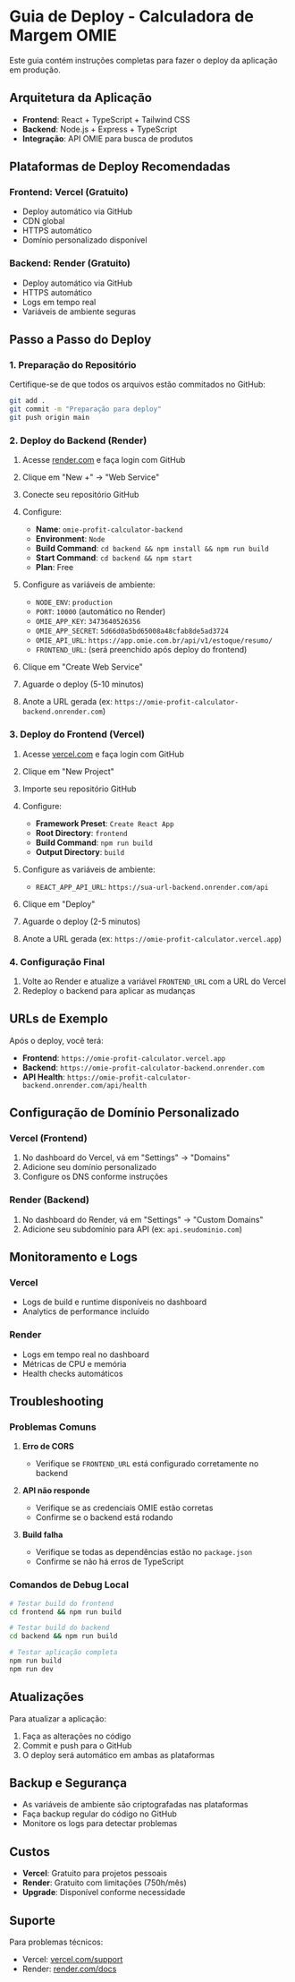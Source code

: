 # Guia de Deploy - Calculadora de Margem OMIE

Este guia contém instruções completas para fazer o deploy da aplicação em produção.

## Arquitetura da Aplicação

- **Frontend**: React + TypeScript + Tailwind CSS
- **Backend**: Node.js + Express + TypeScript
- **Integração**: API OMIE para busca de produtos

## Plataformas de Deploy Recomendadas

### Frontend: Vercel (Gratuito)
- Deploy automático via GitHub
- CDN global
- HTTPS automático
- Domínio personalizado disponível

### Backend: Render (Gratuito)
- Deploy automático via GitHub
- HTTPS automático
- Logs em tempo real
- Variáveis de ambiente seguras

## Passo a Passo do Deploy

### 1. Preparação do Repositório

Certifique-se de que todos os arquivos estão commitados no GitHub:

```bash
git add .
git commit -m "Preparação para deploy"
git push origin main
```

### 2. Deploy do Backend (Render)

1. Acesse [render.com](https://render.com) e faça login com GitHub
2. Clique em "New +" → "Web Service"
3. Conecte seu repositório GitHub
4. Configure:
   - **Name**: `omie-profit-calculator-backend`
   - **Environment**: `Node`
   - **Build Command**: `cd backend && npm install && npm run build`
   - **Start Command**: `cd backend && npm start`
   - **Plan**: Free

5. Configure as variáveis de ambiente:
   - `NODE_ENV`: `production`
   - `PORT`: `10000` (automático no Render)
   - `OMIE_APP_KEY`: `3473640526356`
   - `OMIE_APP_SECRET`: `5d66d0a5bd65008a48cfab8de5ad3724`
   - `OMIE_API_URL`: `https://app.omie.com.br/api/v1/estoque/resumo/`
   - `FRONTEND_URL`: (será preenchido após deploy do frontend)

6. Clique em "Create Web Service"
7. Aguarde o deploy (5-10 minutos)
8. Anote a URL gerada (ex: `https://omie-profit-calculator-backend.onrender.com`)

### 3. Deploy do Frontend (Vercel)

1. Acesse [vercel.com](https://vercel.com) e faça login com GitHub
2. Clique em "New Project"
3. Importe seu repositório GitHub
4. Configure:
   - **Framework Preset**: `Create React App`
   - **Root Directory**: `frontend`
   - **Build Command**: `npm run build`
   - **Output Directory**: `build`

5. Configure as variáveis de ambiente:
   - `REACT_APP_API_URL`: `https://sua-url-backend.onrender.com/api`

6. Clique em "Deploy"
7. Aguarde o deploy (2-5 minutos)
8. Anote a URL gerada (ex: `https://omie-profit-calculator.vercel.app`)

### 4. Configuração Final

1. Volte ao Render e atualize a variável `FRONTEND_URL` com a URL do Vercel
2. Redeploy o backend para aplicar as mudanças

## URLs de Exemplo

Após o deploy, você terá:

- **Frontend**: `https://omie-profit-calculator.vercel.app`
- **Backend**: `https://omie-profit-calculator-backend.onrender.com`
- **API Health**: `https://omie-profit-calculator-backend.onrender.com/api/health`

## Configuração de Domínio Personalizado

### Vercel (Frontend)
1. No dashboard do Vercel, vá em "Settings" → "Domains"
2. Adicione seu domínio personalizado
3. Configure os DNS conforme instruções

### Render (Backend)
1. No dashboard do Render, vá em "Settings" → "Custom Domains"
2. Adicione seu subdomínio para API (ex: `api.seudominio.com`)

## Monitoramento e Logs

### Vercel
- Logs de build e runtime disponíveis no dashboard
- Analytics de performance incluído

### Render
- Logs em tempo real no dashboard
- Métricas de CPU e memória
- Health checks automáticos

## Troubleshooting

### Problemas Comuns

1. **Erro de CORS**
   - Verifique se `FRONTEND_URL` está configurado corretamente no backend

2. **API não responde**
   - Verifique se as credenciais OMIE estão corretas
   - Confirme se o backend está rodando

3. **Build falha**
   - Verifique se todas as dependências estão no `package.json`
   - Confirme se não há erros de TypeScript

### Comandos de Debug Local

```bash
# Testar build do frontend
cd frontend && npm run build

# Testar build do backend
cd backend && npm run build

# Testar aplicação completa
npm run build
npm run dev
```

## Atualizações

Para atualizar a aplicação:

1. Faça as alterações no código
2. Commit e push para o GitHub
3. O deploy será automático em ambas as plataformas

## Backup e Segurança

- As variáveis de ambiente são criptografadas nas plataformas
- Faça backup regular do código no GitHub
- Monitore os logs para detectar problemas

## Custos

- **Vercel**: Gratuito para projetos pessoais
- **Render**: Gratuito com limitações (750h/mês)
- **Upgrade**: Disponível conforme necessidade

## Suporte

Para problemas técnicos:
- Vercel: [vercel.com/support](https://vercel.com/support)
- Render: [render.com/docs](https://render.com/docs)
